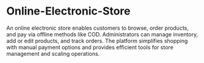 # Online-Electronic-Store
An online electronic store enables customers to browse, order products, and pay via offline methods like COD. Administrators can manage inventory, add or edit products, and track orders. The platform simplifies shopping with manual payment options and provides efficient tools for store management and scaling operations.
